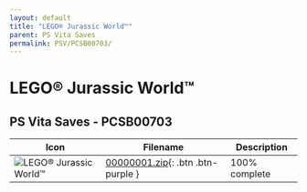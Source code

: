 ```yaml
---
layout: default
title: "LEGO® Jurassic World™"
parent: PS Vita Saves
permalink: PSV/PCSB00703/
---
```

# LEGO® Jurassic World™

## PS Vita Saves - PCSB00703

| Icon | Filename | Description |
|------|----------|-------------|
| ![LEGO® Jurassic World™](https://github.com/bucanero/apollo-vita/raw/main/sce_sys/icon0.png) | [00000001.zip](00000001.zip){: .btn .btn-purple } | 100% complete  |
